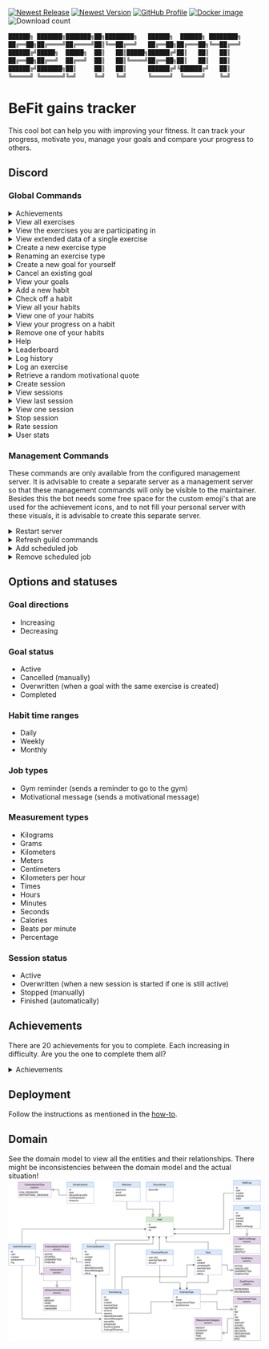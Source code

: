 [![Newest Release](https://img.shields.io/github/v/release/jordybronowicki37/befit-bot?style=for-the-badge&logo=github&logoColor=fff&labelColor=555&color=94398d)](https://github.com/jordybronowicki37/befit-bot/releases)
[![Newest Version](https://img.shields.io/github/v/tag/jordybronowicki37/befit-bot?style=for-the-badge&logo=github&logoColor=fff&labelColor=555&color=94398d)](https://github.com/jordybronowicki37/befit-bot/tags)
[![GitHub Profile](https://img.shields.io/static/v1.svg?color=94398d&labelColor=555555&logoColor=ffffff&style=for-the-badge&label=jordybronowicki37&message=GitHub&logo=github)](https://github.com/jordybronowicki37)
[![Docker image](https://img.shields.io/static/v1.svg?color=94398d&labelColor=555555&logoColor=ffffff&style=for-the-badge&label=Docker&message=latest&logo=docker)](https://github.com/jordybronowicki37/befit-bot/pkgs/container/befit)
![Download count](https://img.shields.io/badge/Downloads-75%2B-94398d?style=for-the-badge)

```
██████╗ ███████╗███████╗██╗████████╗   ██████╗  ██████╗ ████████╗
██╔══██╗██╔════╝██╔════╝██║╚══██╔══╝   ██╔══██╗██╔═══██╗╚══██╔══╝
██████╔╝█████╗  █████╗  ██║   ██║█████╗██████╔╝██║   ██║   ██║   
██╔══██╗██╔══╝  ██╔══╝  ██║   ██║╚════╝██╔══██╗██║   ██║   ██║   
██████╔╝███████╗██║     ██║   ██║      ██████╔╝╚██████╔╝   ██║   
╚═════╝ ╚══════╝╚═╝     ╚═╝   ╚═╝      ╚═════╝  ╚═════╝    ╚═╝   
```

# BeFit gains tracker
This cool bot can help you with improving your fitness. It can track your progress, motivate you, manage your goals and compare your progress to others.

## Discord
### Global Commands
<details>
  <summary>Achievements</summary>
  
  > With this command you can view all of your earned and locked achievements. It can also display the completion percentage of the entire community.
  >
  > Format: `/achievements` \
  > Example: \
  > ![All exercises command response example](./docs/examples/achievementsCommandExample.png)
  
</details>

<details>
  <summary>View all exercises</summary>
  
  > With this command you van view all available exercises. The extended data will also show how many people are 
  > participating and who is in first place.
  >
  > Format: `/exercises view all` \
  > Example: \
  > ![All exercises command response example](./docs/examples/allExercisesCommandExample.png)
  
</details>

<details>
  <summary>View the exercises you are participating in</summary>
  
  > With this command you can view all the exercises you are participating in. The extended data will show the amount 
  > of logs you've made, the goal if you have added any, your personal record and your place in the leaderboard.
  >
  > Format: `/exercises view my` \
  > Example: \
  > ![My exercises command response example](./docs/examples/myExercisesCommandExample.png)
  
</details>

<details>
  <summary>View extended data of a single exercise</summary>
  
  > With this command you can view extended data on a single exercise. It can show global information and statistics,
  > your personal statistics and also a larger leaderboard.
  >
  > Format: `/exercises view one {exercise}` \
  > Example: \
  > ![One exercise command response example](./docs/examples/oneExercisesCommandExample.png)

</details>

<details>
  <summary>Create a new exercise type</summary>
  
  > With this command you can create new exercises so that you can track your progress on all of your favorite exercises.
  > Go to [measurement-types](#measurement-types) and [goal-direction](#goal-directions) to see the available options.
  >
  > Format: `/exercises create {name} {measurement-type} {goal-direction}` \
  > Example: \
  > ![Create exercise command response example](./docs/examples/createExerciseCommandExample.png)

</details>

<details>
  <summary>Renaming an exercise type</summary>

> With this command you can rename an exercise.
>
> Format: `/exercises rename {exercise} {new-name}`

</details>

<details>
  <summary>Create a new goal for yourself</summary>
  
  > With this command you can set a goal for a specific exercise to work towards. 
  > See [goal-status](#goal-status) for all possible statuses.
  >
  > Format: `/goals add {exercise} {amount}` \
  > Example: \
  > ![Create goal command response example](./docs/examples/goalAddCommandExample.png)

</details>

<details>
  <summary>Cancel an existing goal</summary>
  
  > With this command you can cancel a goal. This will update the goal's status to `CANCELLED`.
  > See [goal-status](#goal-status) for all possible statuses.
  >
  > Format: `/goals cancel {goal}` \
  > Example: \
  > ![Goal cancel command response example](./docs/examples/goalCancelCommandExample.png)

</details>

<details>
  <summary>View your goals</summary>
  
  > With this command you can view all of your active goals.
  > See [goal-status](#goal-status) for all possible statuses.
  >
  > Format: `/goals view` \
  > Example: \
  > ![View goals command response example](./docs/examples/goalsViewCommandExample.png)

</details>

<details>
  <summary>Add a new habit</summary>

> Use this command to add a new habit. See [habit time-ranges](#habit-time-ranges) for all the possible options.
>
> Format: `/habits add {name} {time-range}` \
> Example: \
> ![Habit add command response example](./docs/examples/habitsAddCommandExample.png)

</details>

<details>
  <summary>Check off a habit</summary>

> This action will ask you what habit you have completed in the past time-range. The daily habits will be asked every day, 
> the weekly habits will be asked each sunday and the monthly habits will be asked on the last day of the month.
>
> Note: this is not really a command, instead it is automatically being sent to you via a private channel. \
> Example: \
> ![Habit check command response example](./docs/examples/habitsCheckCommandExample.png)

</details>

<details>
  <summary>View all your habits</summary>

> Use this command to view all your habits, optionally you can filter on a specific time-range. 
> See [habit time-ranges](#habit-time-ranges) for all the possible options.
>
> Format: `/habits view all ?{time-range}` \
> Example: \
> ![Habit view all command response example](./docs/examples/habitsViewAllCommandExample.png)

</details>

<details>
  <summary>View one of your habits</summary>

> Use this command to get a detailed view of one of your habits.
>
> Format: `/habits view one {habit}` \
> Example: \
> ![Habit view one command response example](./docs/examples/habitsViewOneCommandExample.png)

</details>

<details>
  <summary>View your progress on a habit</summary>

> Use this command to generate a chart of your logged habits.
>
> Format: `/habits progress {time-range}` \
> Example: \
> ![Habit daily progress command response example](./docs/examples/habitsProgressDailyCommandExample.png)

</details>

<details>
  <summary>Remove one of your habits</summary>

> Use this command to remove one of your habits.
>
> Format: `/habits remove {habit}`

</details>

<details>
  <summary>Help</summary>
  
  > Use this command to get an overview of the most common and useful commands. You also get some information of the bot.
  > Optionally you can also get more information on a specific command. 
  >
  > Format: `/help ?{command}` \
  > Example: \
  > ![Help command response example](./docs/examples/helpCommandExample.png)

</details>

<details>
  <summary>Leaderboard</summary>
  
  > With this command you can view the global leaderboard. This leaderboard is based on the users total xp.
  >
  > Format: `/leaderboard` \
  > Example: \
  > ![Leaderboard command response example](./docs/examples/leaderboardCommandExample.png)

</details>

<details>
  <summary>Log history</summary>
  
  > With this command you can see your entire log history or filter it by an exercise.
  >
  > Format: `/history {exercise}` \
  > Example: \
  > ![History command response example](./docs/examples/historyCommandExample.png)

</details>

<details>
  <summary>Log an exercise</summary>
  
  > With this command you can create a log of an exercise. In the response you can see multiple personal statistics 
  > of the exercise, get congratulations on your reached result, see your reached achievements, view the received 
  > amount of experience and finally get some motivation.
  > This is perhaps the most important, used and complex command of the bot.
  >
  > Format: `/log {exercise} {amount}` \
  > Example: \
  > ![Log command response example](./docs/examples/logCommandExample.png)

</details>

<details>
  <summary>Retrieve a random motivational quote</summary>
  
  > With this command you can receive a random motivational quote.
  >
  > Format: `/motivation` \
  > Example: \
  > ![Motivation command response example](./docs/examples/motivationCommandExample.png)

</details>

<details>
  <summary>Create session</summary>

  > With this command you can create a session. With a session, you can group sequential logs and get an overview of your
  > entire workout. A session will get automatically finished when there is no log created for at least an hour.
  > See [session-status](#session-status) for the possible states that a session can be in.
  >
  > Format: `/sessions create {name}` \
  > Example: \
  > ![Session create command response example](./docs/examples/sessionCreateCommandExample.png)

</details>

<details>
  <summary>View sessions</summary>

  > With this command you can see all of your created sessions.
  > See [session-status](#session-status) for the possible states that a session can be in.
  >
  > Format: `/sessions view all` \
  > Example: \
  > ![Session view all command response example](./docs/examples/sessionsViewAllCommandExample.png)

</details>

<details>
  <summary>View last session</summary>

  > With this command you can view more expanded data on your last session.
  > See [session-status](#session-status) for the possible states that a session can be in.
  >
  > Format: `/sessions view last` \
  > Example: \
  > ![Session view last command response example](./docs/examples/sessionViewOneCommandExample.png)

</details>

<details>
  <summary>View one session</summary>

  > With this command you can view more expanded data on a specific session.
  > See [session-status](#session-status) for the possible states that a session can be in.
  >
  > Format: `/sessions view one {session}` \
  > Example: \
  > ![Session view one command response example](./docs/examples/sessionViewOneCommandExample.png)

</details>

<details>
  <summary>Stop session</summary>

  > With this command you can manually stop a session. This will update the session's status to `STOPPED`.
  > See [session-status](#session-status) for the possible states that a session can be in.
  > 
  > Format: `/sessions stop {session}` \
  > Example: \
  > ![Session stop command response example](./docs/examples/sessionStopCommandExample.png)

</details>

<details>
  <summary>Rate session</summary>

  > When a session is manually or automatically stopped, then the user is sent a message to rate their session.
  > 
  > Note: this is not really a command, instead it is automatically being sent to you via the channel you originally created the session. \
  > Example: \
  > ![Session Rate command response example](./docs/examples/sessionRateCommandExample.png)

</details>

<details>
  <summary>User stats</summary>

  > With this command you can see your own stats or optionally see the stats of one of your friends.
  >
  > Format: `/stats ?{user-id}` \
  > Example: \
  > ![Stats command response example](./docs/examples/statsCommandExample.png)

</details>

### Management Commands
These commands are only available from the configured management server. It is advisable to create a separate server
as a management server so that these management commands will only be visible to the maintainer. Besides this the bot 
needs some free space for the custom emoji's that are used for the achievement icons, and to not fill your personal
server with these visuals, it is advisable to create this separate server.

<details>
  <summary>Restart server</summary>

  > With this command you can as a maintainer restart the server on demand.
  > 
  > Format: `/management restart`

</details>

<details>
  <summary>Refresh guild commands</summary>

  > With this command you can as a maintainer register the discord commands. This is useful if some commands are not
  > working properly or are missing on a server.
  > 
  > Format: `/management refresh`

</details>

<details>
  <summary>Add scheduled job</summary>

  > With this command you can as a maintainer add a scheduled job. These jobs are scheduled on a cron-expression basis.
  > Optionally you can give a `timezone-id`, defaults to UTC.
  > See [job-types](#job-types) to view all the available types of jobs.
  > 
  > Format: `/management jobs add {channel-id} {job-type} {cron-expression} ?{timezone-id}`

</details>

<details>
  <summary>Remove scheduled job</summary>

  > With this command you can as a maintainer remove a scheduled job.
  > 
  > Format: `/management jobs remove {scheduled-job}`

</details>

## Options and statuses
### Goal directions
- Increasing
- Decreasing
### Goal status
- Active
- Cancelled (manually)
- Overwritten (when a goal with the same exercise is created)
- Completed
### Habit time ranges
- Daily
- Weekly
- Monthly
### Job types
- Gym reminder (sends a reminder to go to the gym)
- Motivational message (sends a motivational message)
### Measurement types
- Kilograms
- Grams
- Kilometers
- Meters
- Centimeters
- Kilometers per hour
- Times
- Hours
- Minutes
- Seconds
- Calories
- Beats per minute
- Percentage
### Session status
- Active
- Overwritten (when a new session is started if one is still active)
- Stopped (manually)
- Finished (automatically)

## Achievements
There are 20 achievements for you to complete. Each increasing in difficulty. Are you the one to complete them all?

<details>
  <summary>Achievements</summary>

  > ![Achievements](./docs/achievements.png)
  > 
  > | Icon                                                                                        | Title                   | Description                                                                          | Difficulty |
  > |---------------------------------------------------------------------------------------------|-------------------------|--------------------------------------------------------------------------------------|------------|
  > | ![Achievement icon](./backend/src/main/resources/achievement-icons/icon-achievement-03.png) | Heart monitor           | Log an exercise which uses bpm as a measurement.                                     | EASY       |
  > | ![Achievement icon](./backend/src/main/resources/achievement-icons/icon-achievement-17.png) | Let's get healthy       | Create your first log.                                                               | EASY       |
  > | ![Achievement icon](./backend/src/main/resources/achievement-icons/icon-achievement-12.png) | Reach your potential    | Complete a goal.                                                                     | EASY       |
  > | ![Achievement icon](./backend/src/main/resources/achievement-icons/icon-achievement-19.png) | Cardio enthusiast       | Do any exercise for 30 minutes.                                                      | MEDIUM     |
  > | ![Achievement icon](./backend/src/main/resources/achievement-icons/icon-achievement-08.png) | Done for today          | Create 10 logs on a single day.                                                      | MEDIUM     |
  > | ![Achievement icon](./backend/src/main/resources/achievement-icons/icon-achievement-07.png) | Full workout            | Within 24h, log an exercise for the following categories: weight, time and distance. | MEDIUM     |
  > | ![Achievement icon](./backend/src/main/resources/achievement-icons/icon-achievement-09.png) | Keep on stacking        | Have 5 concurrent logs of a single exercise that keep increasing.                    | MEDIUM     |
  > | ![Achievement icon](./backend/src/main/resources/achievement-icons/icon-achievement-20.png) | Love to lift            | Lift something weighing more than 50kg for 3 days in a row.                          | MEDIUM     |
  > | ![Achievement icon](./backend/src/main/resources/achievement-icons/icon-achievement-04.png) | On a roll               | Log an exercise 4 days in a row.                                                     | MEDIUM     |
  > | ![Achievement icon](./backend/src/main/resources/achievement-icons/icon-achievement-11.png) | On the bench            | Add 5 logs to a single session.                                                      | MEDIUM     |
  > | ![Achievement icon](./backend/src/main/resources/achievement-icons/icon-achievement-16.png) | The right mindset       | Set 5 goals and complete these within a month.                                       | MEDIUM     |
  > | ![Achievement icon](./backend/src/main/resources/achievement-icons/icon-achievement-05.png) | Think about your health | Log an exercise that burns 200 calories.                                             | MEDIUM     |
  > | ![Achievement icon](./backend/src/main/resources/achievement-icons/icon-achievement-18.png) | Feels like home         | Log an exercise 10 days in a row.                                                    | HARD       |
  > | ![Achievement icon](./backend/src/main/resources/achievement-icons/icon-achievement-13.png) | Let's go places         | Reach a distance of 20km.                                                            | HARD       |
  > | ![Achievement icon](./backend/src/main/resources/achievement-icons/icon-achievement-14.png) | Show off                | Reach the first place on an exercise leaderboard that has at least 6 participants.   | HARD       |
  > | ![Achievement icon](./backend/src/main/resources/achievement-icons/icon-achievement-15.png) | The goat                | Create a total of 100 logs.                                                          | HARD       |
  > | ![Achievement icon](./backend/src/main/resources/achievement-icons/icon-achievement-06.png) | The hulk                | Lift something weighing more than 100kg.                                             | HARD       |
  > | ![Achievement icon](./backend/src/main/resources/achievement-icons/icon-achievement-01.png) | Bodybuilder             | Add 10 logs to a single session.                                                     | IMPOSSIBLE |
  > | ![Achievement icon](./backend/src/main/resources/achievement-icons/icon-achievement-02.png) | Like a marathon         | Reach a distance of 42km.                                                            | IMPOSSIBLE |
  > | ![Achievement icon](./backend/src/main/resources/achievement-icons/icon-achievement-10.png) | Serious dedication      | Create at least one log each day for an entire month.                                | IMPOSSIBLE |

</details>

## Deployment
Follow the instructions as mentioned in the [how-to](./docs/how-to-run-on-docker.md).

## Domain
See the domain model to view all the entities and their relationships. 
There might be inconsistencies between the domain model and the actual situation!
![Domain model](./docs/domain.drawio.svg)
